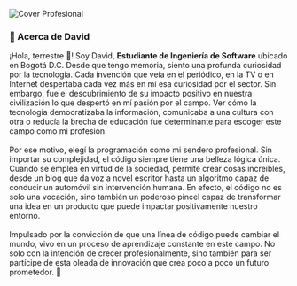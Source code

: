 ![Cover Profesional](https://github.com/davidincode/davidincode/assets/72705177/9376c887-27fd-4ea6-ba8c-85ec5df699f1)

<h3>💫 Acerca de David</h3> 
¡Hola, terrestre 🖖! Soy David, <b>Estudiante de Ingeniería de Software</b> ubicado en Bogotá D.C. Desde que tengo memoria, siento una profunda curiosidad por la tecnología. Cada invención que veía en el periódico, en la TV o en Internet despertaba cada vez más en mí esa curiosidad por el sector. Sin embargo, fue el descubrimiento de su impacto positivo en nuestra civilización lo que despertó en mí pasión por el campo. Ver cómo la tecnología democratizaba la información, comunicaba a una cultura con otra o reducía la brecha de educación fue determinante para escoger este campo como mi profesión.
<br /><br />
Por ese motivo, elegí la programación como mi sendero profesional. Sin importar su complejidad, el código siempre tiene una belleza lógica única. Cuando se emplea en virtud de la sociedad, permite crear cosas increíbles, desde un blog que da voz a novel escritor hasta un algoritmo capaz de conducir un automóvil sin intervención humana. En efecto, el código no es solo una vocación, sino también un poderoso pincel capaz de transformar una idea en un producto que puede impactar positivamente nuestro entorno.
<br /><br />
Impulsado por la convicción de que una línea de código puede cambiar el mundo, vivo en un proceso de aprendizaje constante en este campo. No solo con la intención de crecer profesionalmente, sino también para ser partícipe de esta oleada de innovación que crea poco a poco un futuro prometedor. 🚀
